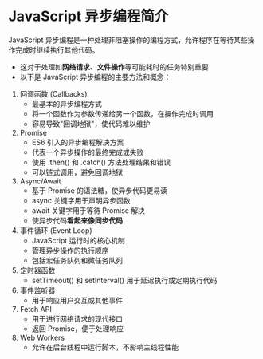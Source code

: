 
# JavaScript 异步编程简介



JavaScript 异步编程是一种处理非阻塞操作的编程方式，允许程序在等待某些操作完成时继续执行其他代码。
- 这对于处理如**网络请求、文件操作**等可能耗时的任务特别重要
- 以下是 JavaScript 异步编程的主要方法和概念：

1. 回调函数 (Callbacks)
	- 最基本的异步编程方式
	- 将一个函数作为参数传递给另一个函数，在操作完成时调用
	- 容易导致"回调地狱"，使代码难以维护
2. Promise
	- ES6 引入的异步编程解决方案
	- 代表一个异步操作的最终完成或失败
	- 使用 .then() 和 .catch() 方法处理结果和错误
	- 可以链式调用，避免回调地狱
3. Async/Await
	- 基于 Promise 的语法糖，使异步代码更易读
	- async 关键字用于声明异步函数
	- await 关键字用于等待 Promise 解决
	- 使异步代码**看起来像同步代码**
4. 事件循环 (Event Loop)
	- JavaScript 运行时的核心机制
	- 管理异步操作的执行顺序
	- 包括宏任务队列和微任务队列
5. 定时器函数
	- setTimeout() 和 setInterval() 用于延迟执行或定期执行代码
6. 事件监听器
	- 用于响应用户交互或其他事件
7. Fetch API
	- 用于进行网络请求的现代接口
	- 返回 Promise，便于处理响应
8. Web Workers
	- 允许在后台线程中运行脚本，不影响主线程性能
